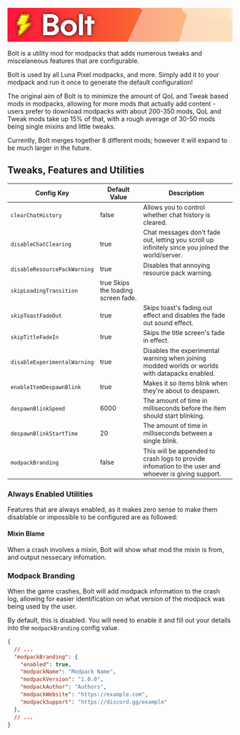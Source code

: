![](/banner.png)

Bolt is a utility mod for modpacks that adds numerous tweaks and miscelaneous features that are configurable.

Bolt is used by all Luna Pixel modpacks, and more. Simply add it to your modpack and run it once to generate the default configuration!

The original aim of Bolt is to minimize the amount of QoL and Tweak based mods in modpacks, allowing for more mods that actually add content - users prefer to download modpacks with about 200-350 mods, QoL and Tweak mods take up 15% of that, with a rough average of 30-50 mods being single mixins and little tweaks.

Currently, Bolt merges together 8 different mods; however it will expand to be much larger in the future.

## Tweaks, Features and Utilities

|Config Key| Default Value   |Description|
|----------|-----------------|-----------|
|`clearChatHistory`| false |Allows you to control whether chat history is cleared.|
|`disableChatClearing`| true |Chat messages don't fade out, letting you scroll up infinitely since you joined the world/server.|
|`disableResourcePackWarning`| true |Disables that annoying resource pack warning.|
|`skipLoadingTransition`| true Skips the loading screen fade.|
|`skipToastFadeOut`| true |Skips toast's fading out effect and disables the fade out sound effect.|
|`skipTitleFadeIn`| true |Skips the title screen's fade in effect.|
|`disableExperimentalWarning`| true |Disables the experimental warning when joining modded worlds or worlds with datapacks enabled.|
|`enableItemDespawnBlink`| true |Makes it so items blink when they're about to despawn.|
|`despawnBlinkSpeed`| 6000 |The amount of time in milliseconds before the item should start blinking.|
|`despawnBlinkStartTime`| 20 |The amount of time in milliseconds between a single blink.|
|`modpackBranding`| false |This will be appended to crash logs to provide infomation to the user and whoever is giving support.|

### Always Enabled Utilities

Features that are always enabled, as it makes zero sense to make them disablable or impossible to be configured are as followed:

#### Mixin Blame

When a crash involves a mixin, Bolt will show what mod the mixin is from, and output nessecary infomation.

### Modpack Branding

When the game crashes, Bolt will add modpack information to the crash log, allowing for easier identification on what version of the modpack was being used by the user.

By default, this is disabled. You will need to enable it and fill out your details into the `modpackBranding` config value.

```json
{
  // ...
  "modpackBranding": {
    "enabled": true,
    "modpackName": "Modpack Name",
    "modpackVersion": "1.0.0",
    "modpackAuthor": "Authors",
    "modpackWebsite": "https://example.com",
    "modpackSupport": "https://discord.gg/example"
  },
  // ...
}
```